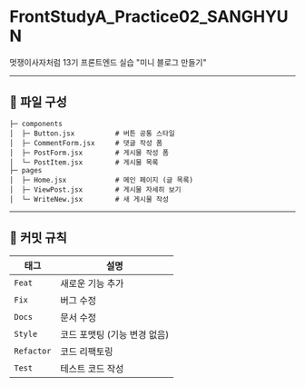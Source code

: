 # FrontStudyA_Practice02_SANGHYUN

멋쟁이사자처럼 13기 프론트엔드 실습 "미니 블로그 만들기"

---

## 📁 파일 구성

```
├─ components
│  ├─ Button.jsx          # 버튼 공통 스타일
│  ├─ CommentForm.jsx     # 댓글 작성 폼
│  ├─ PostForm.jsx        # 게시물 작성 폼
│  └─ PostItem.jsx        # 게시물 목록
├─ pages
│  ├─ Home.jsx            # 메인 페이지 (글 목록)
│  ├─ ViewPost.jsx        # 게시물 자세히 보기
│  └─ WriteNew.jsx        # 새 게시물 작성
```

---

## 📝 커밋 규칙

| 태그       | 설명                         |
| ---------- | ---------------------------- |
| `Feat`     | 새로운 기능 추가             |
| `Fix`      | 버그 수정                    |
| `Docs`     | 문서 수정                    |
| `Style`    | 코드 포맷팅 (기능 변경 없음) |
| `Refactor` | 코드 리팩토링                |
| `Test`     | 테스트 코드 작성             |

